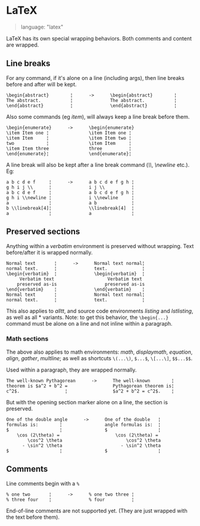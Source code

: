 # LaTeX #

> language: "latex"

LaTeX has its own special wrapping behaviors. Both comments and content are
wrapped.

## Line breaks ##

For any command, if it's alone on a line (including args), then line breaks
before and after will be kept.

    \begin{abstract}        ¦      ->      \begin{abstract}        ¦
    The abstract.           ¦              The abstract.           ¦
    \end{abstract}          ¦              \end{abstract}          ¦

Also some commands (eg *item*), will always keep a line break before them.

    \begin{enumerate}      ->      \begin{enumerate}
    \item Item one ¦               \item Item one ¦
    \item Item     ¦               \item Item two ¦
    two            ¦               \item Item     ¦
    \item Item three               three          ¦
    \end{enumerate}¦               \end{enumerate}¦


A line break will also be kept after a line break command (*\\\\*, *\newline*
etc.). Eg:

    a b c d e f     ¦      ->      a b c d e f g h ¦
    g h i j \\      ¦              i j \\          ¦
    a b c d e f     ¦              a b c d e f g h ¦
    g h i \\newline ¦              i \\newline     ¦
    a               ¦              a b             ¦
    b \\linebreak[4]¦              \\linebreak[4]  ¦
    a               ¦              a               ¦


## Preserved sections ##

Anything within a *verbatim* environment is preserved without
wrapping. Text before/after it is wrapped normally.

    Normal text       ¦      ->      Normal text normal¦
    normal text.      ¦              text.             ¦
    \begin{verbatim}  ¦              \begin{verbatim}  ¦
         Verbatim text                    Verbatim text
        preserved as-is                  preserved as-is
    \end{verbatim}    ¦              \end{verbatim}    ¦
    Normal text       ¦              Normal text normal¦
    normal text.      ¦              text.             ¦

This also applies to *alltt*, and source code environments *listing* and
*lstlisting*, as well as all * variants. Note: to get this behavior, the
`\begin{...}` command must be alone on a line and not inline within a paragraph.


### Math sections ###

The above also applies to math environments: *math*, *displaymath*, *equation*,
*align*, *gather*, *multline*; as well as shortcuts `\(...\)`, `$...$`,
`\[...\]`, `$$...$$`.

Used within a paragraph, they are wrapped normally.

    The well-known Pythagorean      ->      The well-known        ¦
    theorem is $a^2 + b^2 =                 Pythagorean theorem is¦
    c^2$.                 ¦                 $a^2 + b^2 = c^2$.    ¦

But with the opening section marker alone on a line, the section is preserved.

    One of the double angle      ->      One of the double   ¦
    formulas is:        ¦                angle formulas is:  ¦
    $                   ¦                $                   ¦
        \cos (2\theta) =                     \cos (2\theta) =
            \cos^2 \theta                        \cos^2 \theta
          - \sin^2 \theta                      - \sin^2 \theta
    $                   ¦                $                   ¦


## Comments ##

Line comments begin with a `%`

    % one two       ¦      ->      % one two three ¦
    % three four    ¦              % four          ¦

End-of-line comments are not supported yet. (They are just wrapped with the text
before them).
